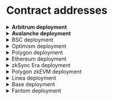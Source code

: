 # Contract addresses

<details>

<summary><strong>Arbitrum deployment</strong></summary>

#### Swap

* CrosswapRouterV3.1 - [0xCa10E8825FA9F1dB0651Cd48A9097997DBf7615d](https://arbiscan.io/address/0xca10e8825fa9f1db0651cd48a9097997dbf7615d#code)
* WooPPV2 - [0xeFF23B4bE1091b53205E35f3AfCD9C7182bf3062](https://arbiscan.io/address/0xeff23b4be1091b53205e35f3afcd9c7182bf3062#code)
* WooracleV2.1 - [0x73504eaCB100c7576146618DC306c97454CB3620](https://arbiscan.io/address/0x73504eaCB100c7576146618DC306c97454CB3620)
* IntegrationHelper (token info) - [0x28D2B949024FE50627f1EbC5f0Ca3Ca721148E40](https://arbiscan.io/address/0x28D2B949024FE50627f1EbC5f0Ca3Ca721148E40#readContract)

#### Stake

* Stake 1.0 - [0x9321785D257b3f0eF7Ff75436a87141C683DC99d](https://arbiscan.io/address/0x9321785D257b3f0eF7Ff75436a87141C683DC99d#code)
* WooStakingManager - [0xa9E245C1FA7E17263Cc7C896488A3da8072924Fb](https://arbiscan.io/address/0xa9e245c1fa7e17263cc7c896488a3da8072924fb#code)
* WooStakingLocal - [0x2CFa72E7f58dc82B990529450Ffa83791db7d8e2](https://arbiscan.io/address/0x2CFa72E7f58dc82B990529450Ffa83791db7d8e2#code)
* WooStakingController - [0x93E63fc2146D596AFe4583D03cfe496FFcad5A04](https://arbiscan.io/address/0x93e63fc2146d596afe4583d03cfe496ffcad5a04#code)
* MpRewarder - [0xa74bB3643da439E89010743909d0493abca743d7](https://arbiscan.io/address/0xa74bb3643da439e89010743909d0493abca743d7#code)
* USDCRewarder - [0x666e11ECe9E03640d5df20f0bd0518E2c839d04C](https://arbiscan.io/address/0x666e11ece9e03640d5df20f0bd0518e2c839d04c#code)
* WooStakingCompounder - [0x63a015b5E305EDcA94b9B0c27461547b3F4eA1e3](https://arbiscan.io/address/0x63a015b5E305EDcA94b9B0c27461547b3F4eA1e3#code)
* RewardBooster - [0x1c29986FF01c65665393E55C73Ade2aa6dA957DF](https://arbiscan.io/address/0x1c29986ff01c65665393e55c73ade2aa6da957df#code)

#### Earn

**ETH Supercharger vault**

* SuperChargerVault - [0xba452bCc4BC52AF2fe1190e7e1dBE267ad1C2d08](https://arbiscan.io/address/0xba452bCc4BC52AF2fe1190e7e1dBE267ad1C2d08)
* LendingManager - [0x5C7Ff24fa7Af62BC25AD6747A6193183B4bb7Bc5](https://arbiscan.io/address/0x5c7ff24fa7af62bc25ad6747a6193183b4bb7bc5#code)
* WithdrawManager - [0xE77ADf3936F70a2Ed44f26CeD01d26c1430EAd6a](https://arbiscan.io/address/0xe77adf3936f70a2ed44f26ced01d26c1430ead6a#code)
* farmingvault - [0x478E7F3FE49931C601e2399DdaEE8EEf2eEF6F13](https://arbiscan.io/address/0x478e7f3fe49931c601e2399ddaee8eef2eef6f13#code)
* VoidStrategy - [0xac5cF659E142b1C4ee557850842505d70A10a81B](https://arbiscan.io/address/0xac5cF659E142b1C4ee557850842505d70A10a81B#code)
* RewardMasterchef - [0xc0f8C29e3a9A7650a3F642e467d70087819926d6](https://arbiscan.io/address/0xc0f8c29e3a9a7650a3f642e467d70087819926d6#code)
* ExternalReward - [0xfBBfcCAE3f76AFc0979f20920b4d04d608F873bF](https://arbiscan.io/address/0xfbbfccae3f76afc0979f20920b4d04d608f873bf#code)

**USDC.e Supercharger vault**

* SuperChargerVault - [0x5a6B073E090388C909b9F3bf9D9323be908cAD62](https://arbiscan.io/address/0x5a6b073e090388c909b9f3bf9d9323be908cad62#code)
* LendingManager - [0x371A2528dCc40c77d6AAAC255fA9F796dE5D6F91](https://arbiscan.io/address/0x371a2528dcc40c77d6aaac255fa9f796de5d6f91#code)
* WithdrawManager - [0x7dE3FCe3De3CdC34595eEd74773CD47b84bCa340](https://arbiscan.io/address/0x7de3fce3de3cdc34595eed74773cd47b84bca340#code)
* FarmingVault - [0xD3d86C94a8D468Bd1328e6491ED8aCa58D850AE7](https://arbiscan.io/address/0xd3d86c94a8d468bd1328e6491ed8aca58d850ae7#code)
* VoidStrategy - [0xec041744884b7Ff4179e4B046f472dEC9eF13bb8](https://arbiscan.io/address/0xec041744884b7Ff4179e4B046f472dEC9eF13bb8#code)
* RewardMasterchef - [0xc0f8C29e3a9A7650a3F642e467d70087819926d6](https://arbiscan.io/address/0xc0f8c29e3a9a7650a3f642e467d70087819926d6#code)
* ExternalReward - [0x4D0ec3BEF43d72D17C3718C873A75f878A06cA57](https://arbiscan.io/address/0x4d0ec3bef43d72d17c3718c873a75f878a06ca57#code)

**ARB Supercharger vault**

* SuperChargerVault - [0x7f3F2A499c00c2D7018300F99A232896fD295Bb1](https://arbiscan.io/address/0x7f3f2a499c00c2d7018300f99a232896fd295bb1#code)
* LendingManager - [0x6Fc2c9f904a98cAeeEF6aABA6De625b5698F3f08](https://arbiscan.io/address/0x6fc2c9f904a98caeeef6aaba6de625b5698f3f08#code)
* WithdrawManager - [0xBFe3d22B223909A06469854E7Af374ab449F09AC](https://arbiscan.io/address/0xBFe3d22B223909A06469854E7Af374ab449F09AC#code)
* Farmingvault - [0x2Aa18AB5d65449892519057d965706f051823a31](https://arbiscan.io/address/0x2aa18ab5d65449892519057d965706f051823a31#code)
* Farmingstrategy - [0xf80475ef92DF49527FC63A53b967d8064d476f02](https://arbiscan.io/address/0xf80475ef92df49527fc63a53b967d8064d476f02#code)
* RewardMasterchef - [0xc0f8C29e3a9A7650a3F642e467d70087819926d6](https://arbiscan.io/address/0xc0f8c29e3a9a7650a3f642e467d70087819926d6#code)
* ExternalReward - [0xdF0006994c46F4d006eCb2b5aF3e212D94df23e1](https://arbiscan.io/address/0xdf0006994c46f4d006ecb2b5af3e212d94df23e1#code)

#### Peripheries

* WooFeeManager - [0x0ba6C34aF9713D15141dcc91d2788c3F370ecb9E](https://arbiscan.io/address/0x0ba6c34af9713d15141dcc91d2788c3f370ecb9e#code)
* WooRebateManager - [0x505ac728645d2ef84380961F72bAea500b3efa3f](https://arbiscan.io/address/0x505ac728645d2ef84380961f72baea500b3efa3f#code)
* WooVaultManager - [0xF357eC5A6C82766AeB97D6DA7488e2efC3Dc0182](https://arbiscan.io/address/0xf357ec5a6c82766aeb97d6da7488e2efc3dc0182#code)
* WooAccessManager - [0xd14a997308F9e7514a8FEA835064D596CDCaa99E](https://arbiscan.io/address/0xd14a997308f9e7514a8fea835064d596cdcaa99e#code)

**Pro**

* ProCrossChainRouter - [0xac8951A442fe70342f9597044B7b7657D5ad55ec](https://arbiscan.io/address/0xac8951A442fe70342f9597044B7b7657D5ad55ec)
* ProDepositor - [0x4E21a65A9F4672EF2cdfb7FA6B0f1e39d6e4E50e](https://arbiscan.io/address/0x4E21a65A9F4672EF2cdfb7FA6B0f1e39d6e4E50e)
* ProxyAdmin - [0x3933CA6058E3549bbf25BA71901b82C11916EC16](https://arbiscan.io/address/0x3933CA6058E3549bbf25BA71901b82C11916EC16)
* NonceCounter- [0x88A19967013CA274c296bFA433eb1BAc4D47B0dc](https://arbiscan.io/address/0x88A19967013CA274c296bFA433eb1BAc4D47B0dc)

</details>

<details>

<summary><strong>Avalanche deployment</strong></summary>

#### Swap

* WooRouter - [0xC22FBb3133dF781E6C25ea6acebe2D2Bb8CeA2f9](https://snowtrace.io/address/0xc22fbb3133df781e6c25ea6acebe2d2bb8cea2f9#code)
* CrossswapRouterV3.1 - [0xCa10E8825FA9F1dB0651Cd48A9097997DBf7615d](https://snowtrace.io/address/0xca10e8825fa9f1db0651cd48a9097997dbf7615d#code)
* WooPP - [0x3b3E4b4741e91aF52d0e9ad8660573E951c88524](https://snowtrace.io/address/0x3b3e4b4741e91af52d0e9ad8660573e951c88524#code)
* WooracleV2.1 - [0xc13843aE0D2C5ca9E0EfB93a78828446D8173d19](https://snowtrace.io/address/0xc13843aE0D2C5ca9E0EfB93a78828446D8173d19)
* IntegrationHelper (token info) - [0x020630613E296c3E9b06186f630D1bF97A2B6Ad1](https://snowtrace.io/address/0x020630613E296c3E9b06186f630D1bF97A2B6Ad1#readContract)

#### Stake

* Stake 1.0 - [0xcd1B9810872aeC66d450c761E93638FB9FE09DB0](https://snowtrace.io/address/0xcd1b9810872aec66d450c761e93638fb9fe09db0#code)
* StakeProxy - [0x3Bd96847C40De8b0F20dA32568BD15462C1386E3](https://snowtrace.io/address/0x3bd96847c40de8b0f20da32568bd15462c1386e3#code)

#### Earn

**AVAX Supercharger vault**

* SuperChargerVault - [0x866810349B2e28E411669911bB0babb06cc60625](https://snowtrace.io/address/0x866810349b2e28e411669911bb0babb06cc60625#code)
* LendingManager - [0x385E063DeA8908d06BE024de85dA5B8DA4b10F73](https://snowtrace.io/address/0x385e063dea8908d06be024de85da5b8da4b10f73#code)
* WithdrawManager - [0x755e4Af9E77a91999693947B02975c584D1B56F6](https://snowtrace.io/address/0x755e4af9e77a91999693947b02975c584d1b56f6#code)
* farmingvault - [0xdA442c468f77F4f90032aE8ca99850eEA2091Bfe](https://snowtrace.io/address/0xda442c468f77f4f90032ae8ca99850eea2091bfe#code)
* VoidStrategy - [0x3ff0a5E6689977a1c3D56c83EDc2021d626987ea](https://snowtrace.io/address/0x3ff0a5E6689977a1c3D56c83EDc2021d626987ea)
* RewardMasterchef - [0xc0f8C29e3a9A7650a3F642e467d70087819926d6](https://snowtrace.io/address/0xc0f8c29e3a9a7650a3f642e467d70087819926d6#code)
* ExternalReward - [0x91921908259559d19da415E8E407dC533BFA61EB](https://snowtrace.io/address/0x91921908259559d19da415e8e407dc533bfa61eb#code)

**USDC Supercharger vault**

* SuperChargerVault - [0x11B29AE3037F4526e4AA56952318e0d01ADA836A](https://snowtrace.io/address/0x11b29ae3037f4526e4aa56952318e0d01ada836a#code)
* LendingManager - [0xc8Ec7f48a82a07D95110ff26FAacde9757Dd9Dc7](https://snowtrace.io/address/0xc8ec7f48a82a07d95110ff26faacde9757dd9dc7#code)
* WithdrawManager - [0x1bB2ebecfbb4F78D83FB0A21cB415383779602C9](https://snowtrace.io/address/0x1bb2ebecfbb4f78d83fb0a21cb415383779602c9#code)
* farmingvault - [0x305F06749B98D5AA5AE48B08395615ae9466DE4D](https://snowtrace.io/address/0x305f06749b98d5aa5ae48b08395615ae9466de4d#code)
* VoidStrategy - [0xF8aD4e43A3e5EEd0F487C787f155C624A76ac63a](https://snowtrace.io/address/0xF8aD4e43A3e5EEd0F487C787f155C624A76ac63a#code)
* RewardMasterchef - [0xc0f8C29e3a9A7650a3F642e467d70087819926d6](https://snowtrace.io/address/0xc0f8c29e3a9a7650a3f642e467d70087819926d6#code)
* ExternalReward - [0x65003ba7c8E30e7B15903F70B36924057adfD070](https://snowtrace.io/address/0x65003ba7c8e30e7b15903f70b36924057adfd070#code)

**BTC.b Supercharger vault**

* SuperChargerVault - [0x1CD7B33Faf4F172146BcBB841C7AdDC96802e6c4](https://snowtrace.io/address/0x1cd7b33faf4f172146bcbb841c7addc96802e6c4#code)
* LendingManager - [0x697c97A37bc00C2306f2b08CA14F3d55dB6Ffccd](https://snowtrace.io/address/0x697c97a37bc00c2306f2b08ca14f3d55db6ffccd#code)
* WithdrawManager - [0xA429B468d222bb31Ff256f3D08DDC0A2D8a59664](https://snowtrace.io/address/0xa429b468d222bb31ff256f3d08ddc0a2d8a59664#code)
* farmingvault - [0x34C3847a9d8ff02cB50ce76d9AB6B51c610EbCde](https://snowtrace.io/address/0x34c3847a9d8ff02cb50ce76d9ab6b51c610ebcde#code)
* VoidStrategy - [0xA5e994315157e776fe0c310E48e70eb7fe8a4af3](https://snowtrace.io/address/0xA5e994315157e776fe0c310E48e70eb7fe8a4af3#code)
* RewardMasterchef - [0xc0f8C29e3a9A7650a3F642e467d70087819926d6](https://snowtrace.io/address/0xc0f8c29e3a9a7650a3f642e467d70087819926d6#code)
* ExternalReward - [0xA5025842791224238F5606dB1f8863c87A5A9Dc1](https://snowtrace.io/address/0xa5025842791224238f5606db1f8863c87a5a9dc1#code)

#### Peripheries

* WooFeeManager - [0x6Cb1bc6c8AabdAe822A2bF8d83b36291cB70F169](https://snowtrace.io/address/0x6cb1bc6c8aabdae822a2bf8d83b36291cb70f169#code)
* WooRebateManager - [0x49d26A6Eeeb49E79a0C73B95fD99D23698D3614A](https://snowtrace.io/address/0x6cb1bc6c8aabdae822a2bf8d83b36291cb70f169#code)
* WooVaultManager - [0xfD7ed9D3d4fD88595AF6a87f798ffDB42b4D7ccB](https://snowtrace.io/address/0xfd7ed9d3d4fd88595af6a87f798ffdb42b4d7ccb#code)
* WooAccessManager - [0x3F93ECed5AD8185f1c197acd17f8a2eB06051365](https://snowtrace.io/address/0x3f93eced5ad8185f1c197acd17f8a2eb06051365#code)

**Pro**

* ProCrossChainRouter - [0xac8951A442fe70342f9597044B7b7657D5ad55ec](https://snowtrace.io/address/0xac8951a442fe70342f9597044b7b7657d5ad55ec)
* ProxyAdmin - [0x3933CA6058E3549bbf25BA71901b82C11916EC16](https://snowtrace.io/address/0x3933CA6058E3549bbf25BA71901b82C11916EC16)
* NonceCounter- [0x88A19967013CA274c296bFA433eb1BAc4D47B0dc](https://snowtrace.io/address/0x88A19967013CA274c296bFA433eb1BAc4D47B0dc)

</details>

<details>

<summary>BSC deployment</summary>

#### Swap (USDT as quote - new)

* WooRouter - [0x4f4Fd4290c9bB49764701803AF6445c5b03E8f06](https://bscscan.com/address/0x4f4Fd4290c9bB49764701803AF6445c5b03E8f06)
* CrossswapRouter v3.1 - [0xCa10E8825FA9F1dB0651Cd48A9097997DBf7615d](https://bscscan.com/address/0xca10e8825fa9f1db0651cd48a9097997dbf7615d#code)
* WooPP - [0x59dE3B49314Bf5067719364A2Cb43e8525ab93FA](https://bscscan.com/address/0x59de3b49314bf5067719364a2cb43e8525ab93fa)
* WooracleV2.1 -  [0x72dc7fa5eeb901a34173C874A7333c8d1b34bca9](https://bscscan.com/address/0x72dc7fa5eeb901a34173C874A7333c8d1b34bca9)
* IntegrationHelper (token info) - [0xAA9c15cd603428cA8ddD45e933F8EfE3Afbcc173](https://bscscan.com/address/0xAA9c15cd603428cA8ddD45e933F8EfE3Afbcc173)

#### Stake

* WooStakingVault 1.0 - [0x2AEab1a338bCB1758f71BD5aF40637cEE2085076](https://bscscan.com/token/0x2AEab1a338bCB1758f71BD5aF40637cEE2085076)

<!---->

* WOOStakingProxy - [0xba91ffD8a2B9F68231eCA6aF51623B3433A89b13](https://bscscan.com/address/0xba91ffd8a2b9f68231eca6af51623b3433a89b13#code)

#### Earn

**BNB Supercharger vault**

* SuperChargerVault - [0x7eb8D4CcFDBD9dF8d3520E9C5b5edf6a5Cbe4CaD](https://bscscan.com/address/0x7eb8d4ccfdbd9df8d3520e9c5b5edf6a5cbe4cad#code)
* LendingManager - [0x438baAfF63Af83549020feAD36C7de167384463a](https://bscscan.com/address/0x438baaff63af83549020fead36c7de167384463a#code)
* WithdrawManager - [0x2698946AD5988759fa29093e9aF99eeA12a31bb4](https://bscscan.com/address/0x2698946ad5988759fa29093e9af99eea12a31bb4#code)
* farmingvault - [0x85f16155c6c7dA460969DDB33dbD2c7E90Ca07EC](https://bscscan.com/address/0x85f16155c6c7dA460969DDB33dbD2c7E90Ca07EC#code)
* VoidStrategy - [0x624B31119F2CC85A7EA778f39e4398b7f3f337C9](https://bscscan.com/address/0x624B31119F2CC85A7EA778f39e4398b7f3f337C9#code)
* RewardMasterchef - [0xc0f8C29e3a9A7650a3F642e467d70087819926d6](https://bscscan.com/address/0xc0f8c29e3a9a7650a3f642e467d70087819926d6#code)
* ExternalReward - [0xf5d6560356Cc5d7FCBf4CA20736Af88B7cfa2Ad1](https://bscscan.com/address/0xf5d6560356cc5d7fcbf4ca20736af88b7cfa2ad1#code)

**USDT Supercharger vault**

* SuperChargerVault - [0x5CB9ba4a6f05c4125D61172E1b2C1DBe3afb3158](https://bscscan.com/address/0x5cb9ba4a6f05c4125d61172e1b2c1dbe3afb3158#code)
* LendingManager - [0x0510e56EDb651Fa39c3330d2f5Bf8FbECDFcc53B](https://bscscan.com/address/0x0510e56edb651fa39c3330d2f5bf8fbecdfcc53b#code)
* WithdrawManager - [0x3cBB7F9a4e1E8a8430f1d400DF269B80B6872DeB](https://bscscan.com/address/0x3cbb7f9a4e1e8a8430f1d400df269b80b6872deb#code)
* Farmingvault - [0xE897b4200E3B2380469E8Dd3F987Dc62A7ADeAD7](https://bscscan.com/address/0xe897b4200e3b2380469e8dd3f987dc62a7adead7#code)
* VoidStrategy - [0x497aBdf1438C673e6a74033098d4eb14a7f3C60f](https://bscscan.com/address/0x497aBdf1438C673e6a74033098d4eb14a7f3C60f#code)
* RewardMasterchef - [0xc0f8C29e3a9A7650a3F642e467d70087819926d6](https://bscscan.com/address/0xc0f8c29e3a9a7650a3f642e467d70087819926d6#code)
* ExternalReward - [0xdecc5458A0fDe482Ae04aB13BD6866cfcfA8cF4B](https://bscscan.com/address/0xdecc5458a0fde482ae04ab13bd6866cfcfa8cf4b#code)

#### Peripheries

* WooFeeManager - [0xDA5e1d3AaA93e8716f87b5ee39e5F514CC934D5e](https://bscscan.com/address/0xda5e1d3aaa93e8716f87b5ee39e5f514cc934d5e#code)
* WooRebateManager - [0xce7CDc8e5C00796392E611D95C713420A6e31342](https://bscscan.com/address/0xce7cdc8e5c00796392e611d95c713420a6e31342#code)
* WooVaultManager - [0x13afd5e3915096b4A53d23ECe1a9b4bF1Ad8F524](https://bscscan.com/address/0x13afd5e3915096b4a53d23ece1a9b4bf1ad8f524#code)
* WooAccessManager - [0xa9eDb6F411e49358B515dE26543815770a739FB0](https://bscscan.com/address/0xa9eDb6F411e49358B515dE26543815770a739FB0)

**Pro**

* ProCrossChainRouter - [0xac8951A442fe70342f9597044B7b7657D5ad55ec](https://bscscan.com/address/0xac8951A442fe70342f9597044B7b7657D5ad55ec)
* ProxyAdmin - [0x3933CA6058E3549bbf25BA71901b82C11916EC16](https://bscscan.com/address/0x3933CA6058E3549bbf25BA71901b82C11916EC16)
* NonceCounter- [0x88A19967013CA274c296bFA433eb1BAc4D47B0dc](https://bscscan.com/address/0x88A19967013CA274c296bFA433eb1BAc4D47B0dc)

</details>

<details>

<summary>Optimism deployment</summary>

#### Swap

* WooRouterV2 - [0xEAf1Ac8E89EA0aE13E0f03634A4FF23502527024](https://optimistic.etherscan.io/address/0xeaf1ac8e89ea0ae13e0f03634a4ff23502527024#code)
* CrosswapRouter v3.1 - [0xCa10E8825FA9F1dB0651Cd48A9097997DBf7615d](https://optimistic.etherscan.io/address/0xca10e8825fa9f1db0651cd48a9097997dbf7615d)
* WooPPV2 - [0xd1778F9DF3eee5473A9640f13682e3846f61fEbC](https://optimistic.etherscan.io/address/0xd1778f9df3eee5473a9640f13682e3846f61febc#code)
* WooracleV2.1 - [0xd589484d3A27B7Ce5C2C7F829EB2e1D163f95817](https://optimistic.etherscan.io/address/0xd589484d3A27B7Ce5C2C7F829EB2e1D163f95817)
* IntegrationHelper (token info) - [0x96329d66074EB8386Ae8bFD6698B2E3FDA87e15E](https://optimistic.etherscan.io/address/0x96329d66074EB8386Ae8bFD6698B2E3FDA87e15E#readContract)

#### Stake

* StakeProxy - [0xba91ffD8a2B9F68231eCA6aF51623B3433A89b13](https://optimistic.etherscan.io/address/0xba91ffd8a2b9f68231eca6af51623b3433a89b13#code)

#### Earn

**ETH Supercharger vault**

* SuperChargerVault - [0xB54e1d90d845d888d39dcaCBd54a3EEc0d8853B2](https://optimistic.etherscan.io/address/0xb54e1d90d845d888d39dcacbd54a3eec0d8853b2#code)
* LendingManager - [0x1dDd225ef26714Bb8055dDCEaEE2589ba09c89ed](https://optimistic.etherscan.io/address/0x1ddd225ef26714bb8055ddceaee2589ba09c89ed#code)
* WithdrawManager - [0x91741863A48f0B29fC0B6D10b3cdE2122feB58f7](https://optimistic.etherscan.io/address/0x91741863a48f0b29fc0b6d10b3cde2122feb58f7#code)
* farmingvault - [0x7e1996945eA8866DE873179DC1677E93A4380107](https://optimistic.etherscan.io/address/0x7e1996945ea8866de873179dc1677e93a4380107#code)
* VoidStrategy - [0x6D3693269E6d6Db41421322C75b22A7C5B5d563b](https://optimistic.etherscan.io/address/0x6D3693269E6d6Db41421322C75b22A7C5B5d563b#code)
* RewardMasterchef - [0xc0f8C29e3a9A7650a3F642e467d70087819926d6](https://optimistic.etherscan.io/address/0xc0f8c29e3a9a7650a3f642e467d70087819926d6#code)

**OP Supercharger vault**

* SuperChargerVault - [0xcA7184eA1cb4cF04d49Bf219c49a39231299dA26](https://optimistic.etherscan.io/address/0xca7184ea1cb4cf04d49bf219c49a39231299da26#code)
* LendingManager - [0xD2635bc7e4E4F63B2892eD80D0b0f9Dff7eDA899](https://optimistic.etherscan.io/address/0xd2635bc7e4e4f63b2892ed80d0b0f9dff7eda899#code)
* WithdrawManager - [0x0FAd8f10746171C0616cE4B7B4E2e9439a9a02E2](https://optimistic.etherscan.io/address/0x0fad8f10746171c0616ce4b7b4e2e9439a9a02e2#code)
* farmingvault - [0xa8452E2d63B29783ED2E5ca0d8D4Fe0cC2161D5B](https://optimistic.etherscan.io/address/0xa8452e2d63b29783ed2e5ca0d8d4fe0cc2161d5b#code)
* voidstrategy - [0xDa4B53F75921C109fED0ffd8AD9f22430B4c3438](https://optimistic.etherscan.io/address/0xda4b53f75921c109fed0ffd8ad9f22430b4c3438#code)
* RewardMasterchef - [0xc0f8C29e3a9A7650a3F642e467d70087819926d6](https://optimistic.etherscan.io/address/0xc0f8c29e3a9a7650a3f642e467d70087819926d6#code)

**USDC Supercharger vault**

* SuperChargerVault - [0x4bEa23fc541c5Bf0909D792a60e9Bd0740657a99](https://optimistic.etherscan.io/address/0x4bea23fc541c5bf0909d792a60e9bd0740657a99#code)
* LendingManager - [0x758231B7D5204d08634dd3f9fCDf49FC17355d33](https://optimistic.etherscan.io/address/0x758231b7d5204d08634dd3f9fcdf49fc17355d33#code)
* WithdrawManager - [0xCC96Ba33Eae1147BA8B0C73D3dd4cEe40d681EE9](https://optimistic.etherscan.io/address/0xcc96ba33eae1147ba8b0c73d3dd4cee40d681ee9#code)
* farmingvault - [0x64EDb6450F5a1C6158D76C1E30900fD7D8493636](https://optimistic.etherscan.io/address/0x64edb6450f5a1c6158d76c1e30900fd7d8493636#code)
* VoidStrategy - [0x4925329FAc528987B50685429666e0c2e0b21d73](https://optimistic.etherscan.io/address/0x4925329FAc528987B50685429666e0c2e0b21d73#code)
* RewardMasterchef - [0xc0f8C29e3a9A7650a3F642e467d70087819926d6](https://optimistic.etherscan.io/address/0xc0f8c29e3a9a7650a3f642e467d70087819926d6#code)

#### Peripheries

* WooFeeManager - [0xA058798CD293f5AcB4E7757B08c960a79f527699](https://optimistic.etherscan.io/address/0xa058798cd293f5acb4e7757b08c960a79f527699#code)
* WooRebateManager - [0x36b680fB76Dad86bcB2Cefc83fAE05e3Fe147706](https://optimistic.etherscan.io/address/0x36b680fb76dad86bcb2cefc83fae05e3fe147706#code)
* WooAccessManager - [0x8A68849c8a61225964d2caE170fDD19eC46bf246](https://optimistic.etherscan.io/address/0x8a68849c8a61225964d2cae170fdd19ec46bf246#code)

**Pro**

* ProCrossChainRouter - [0xac8951A442fe70342f9597044B7b7657D5ad55ec](https://optimistic.etherscan.io/address/0xac8951A442fe70342f9597044B7b7657D5ad55ec)
* ProxyAdmin - [0x3933CA6058E3549bbf25BA71901b82C11916EC16](https://optimistic.etherscan.io/address/0x3933CA6058E3549bbf25BA71901b82C11916EC16)
* NonceCounter- [0x88A19967013CA274c296bFA433eb1BAc4D47B0dc](https://optimistic.etherscan.io/address/0x88A19967013CA274c296bFA433eb1BAc4D47B0dc)

</details>

<details>

<summary>Polygon deployment</summary>

#### Swap

* WooRouter - [0x817Eb46D60762442Da3D931Ff51a30334CA39B74](https://polygonscan.com/address/0x817eb46d60762442da3d931ff51a30334ca39b74#code)
* CrosswapRouterV3.1 - [0xCa10E8825FA9F1dB0651Cd48A9097997DBf7615d](https://bscscan.com/address/0xca10e8825fa9f1db0651cd48a9097997dbf7615d#code)
* WooPP - [0x7081A38158BD050Ae4a86e38E0225Bc281887d7E](https://polygonscan.com/address/0x7081a38158bd050ae4a86e38e0225bc281887d7e#code)
* WooracleV2.1 -  [0x31aE608cBadD1214D6A3d5dcf49E45Fb18E2a48E](https://polygonscan.com/address/0x31aE608cBadD1214D6A3d5dcf49E45Fb18E2a48E)
* IntegrationHelper (token info) - [0x7Ba560eB735AbDCf9a3a5692272652A0cc81850d](https://polygonscan.com/address/0x7Ba560eB735AbDCf9a3a5692272652A0cc81850d#readContract)

#### Stake

* Stake 1.0 - [0x9BCf8b0B62F220f3900e2dc42dEB85C3f79b405B](https://polygonscan.com/address/0x9bcf8b0b62f220f3900e2dc42deb85c3f79b405b#code)
* StakeProxy 2.0 - [0xba91ffD8a2B9F68231eCA6aF51623B3433A89b13](https://polygonscan.com/address/0xba91ffd8a2b9f68231eca6af51623b3433a89b13#code)

#### Earn

**MATIC Supercharger vault**

* SuperChargerVault - [0x9DD5dD86b978f17628f01307A83347d9Ec9B0699](https://polygonscan.com/address/0x9dd5dd86b978f17628f01307a83347d9ec9b0699#code)
* LendingManager - [0x9f46a7F7AFd5a595C782E57B5DAe1FcC01BFF18D](https://polygonscan.com/address/0x9f46a7f7afd5a595c782e57b5dae1fcc01bff18d#code)
* WithdrawManager - [0x382A9b0bC5D29e96c3a0b81cE9c64d6C8F150Efb](https://polygonscan.com/address/0x382a9b0bc5d29e96c3a0b81ce9c64d6c8f150efb#code)
* farmingvault - [0xD5BEfE3Fecdf1C941c58119a4e395806Eea0C343](https://polygonscan.com/address/0xd5befe3fecdf1c941c58119a4e395806eea0c343#code)
* VoidStrategy - [0xee840247598726a71C234F6ED9B770dBb8e03f20](https://polygonscan.com/address/0xee840247598726a71C234F6ED9B770dBb8e03f20#code)
* RewardMasterchef - [0xc0f8C29e3a9A7650a3F642e467d70087819926d6](https://polygonscan.com/address/0xc0f8c29e3a9a7650a3f642e467d70087819926d6#code)
* ExternalReward - [0x6dE98Df2005efd6793FC615bf0231de2086ae82D](https://polygonscan.com/address/0x6de98df2005efd6793fc615bf0231de2086ae82d#code)

**ETH Supercharger vault**

* SuperChargerVault - [0xeDBB74dA05D58b22F07184BB79ED9124791799Ac](https://polygonscan.com/address/0xedbb74da05d58b22f07184bb79ed9124791799ac#code)
* LendingManager - [0x01E42CE7CDcb7a2EAaE0BB8BdCe52F0bBb63f139](https://polygonscan.com/address/0x01e42ce7cdcb7a2eaae0bb8bdce52f0bbb63f139)
* WithdrawManager - [0x7f78213da92552D00Bd676466aB2ef8A9287Fd4C](https://polygonscan.com/address/0x7f78213da92552d00bd676466ab2ef8a9287fd4c#code)
* Farmingvault - [0x99Ad6e3c00DFBcd80b7593B1Cd8Fb8a9F1a2d230](https://polygonscan.com/address/0x99ad6e3c00dfbcd80b7593b1cd8fb8a9f1a2d230#code)
* VoidStrategy - [0x33706009ce9Fb3b96C0F6Bd88126B44445E77d5b](https://polygonscan.com/address/0x33706009ce9Fb3b96C0F6Bd88126B44445E77d5b#code)
* RewardMasterchef - [0xc0f8C29e3a9A7650a3F642e467d70087819926d6](https://polygonscan.com/address/0xc0f8c29e3a9a7650a3f642e467d70087819926d6#code)
* ExternalReward - [0x076AFF456b04A84aDB3Eb207Cb1e28EA3baB9BdB](https://polygonscan.com/address/0x076aff456b04a84adb3eb207cb1e28ea3bab9bdb#code)

**USDC Supercharger vault**

* SuperChargerVault - [0x90A2AAdBA560040e604Ca57ca75760ab89abD085](https://polygonscan.com/address/0x90a2aadba560040e604ca57ca75760ab89abd085#code)
* LendingManager - [0x53B42B075354dBf47F6b89A3A9fbd97BeCd54Acf](https://polygonscan.com/address/0x53b42b075354dbf47f6b89a3a9fbd97becd54acf#code)
* WithdrawManager - [0x6F09AE4925739453d7C8c9a22fD07585148DFc01](https://polygonscan.com/address/0x6f09ae4925739453d7c8c9a22fd07585148dfc01#code)
* farmingvault - [0xB54e1d90d845d888d39dcaCBd54a3EEc0d8853B2](https://polygonscan.com/address/0xb54e1d90d845d888d39dcacbd54a3eec0d8853b2#code)
* VoidStrategy - [0x4fe7644359D9AAd12D4794d59304707FA0C34E66](https://polygonscan.com/address/0x4fe7644359D9AAd12D4794d59304707FA0C34E66#code)
* RewardMasterchef - [0xc0f8C29e3a9A7650a3F642e467d70087819926d6](https://polygonscan.com/address/0xc0f8c29e3a9a7650a3f642e467d70087819926d6#code)
* ExternalReward - [0x5c1792205304ef7704de943139B557f15C42F9BC](https://polygonscan.com/address/0x5c1792205304ef7704de943139b557f15c42f9bc#code)

#### Peripheries

* WooFeeManager - [0x938021351425dbfa606Ed2B81Fc66952283e0Dd5](https://polygonscan.com/address/0x938021351425dbfa606ed2b81fc66952283e0dd5#code)
* WooRebateManager - [0x913E116cD0E279763B0419798c0bA18F9311B390](https://polygonscan.com/address/0x913e116cd0e279763b0419798c0ba18f9311b390#code)
* WooVaultManager - [0x7E894935Ed739Cd5681240fBBAEa1f8341627254](https://polygonscan.com/address/0x7e894935ed739cd5681240fbbaea1f8341627254#code)
* WooAccessManager - [0x925AFA2318825FCAC673Ef4eF551208b125dd965](https://polygonscan.com/address/0x925afa2318825fcac673ef4ef551208b125dd965#code)

**Pro**

* ProCrossChainRouter - [0xac8951A442fe70342f9597044B7b7657D5ad55ec](https://polygonscan.com/address/0xac8951A442fe70342f9597044B7b7657D5ad55ec)
* ProxyAdmin - [0x3933CA6058E3549bbf25BA71901b82C11916EC16](https://polygonscan.com/address/0x3933CA6058E3549bbf25BA71901b82C11916EC16)
* NonceCounter- [0x88A19967013CA274c296bFA433eb1BAc4D47B0dc](https://polygonscan.com/address/0x88A19967013CA274c296bFA433eb1BAc4D47B0dc)

</details>

<details>

<summary>Ethereum deployment</summary>

#### Swap

* WOORouter - [0x044c08639bD59BEB4F6ec52c0da6CD47283534E8](https://etherscan.io/address/0x044c08639bd59beb4f6ec52c0da6cd47283534e8#code)
* CrossswapRouterV3.1 - [0xCa10E8825FA9F1dB0651Cd48A9097997DBf7615d](https://etherscan.io/address/0xca10e8825fa9f1db0651cd48a9097997dbf7615d#code)

#### Stake

* Stakeproxy - [0xba91ffD8a2B9F68231eCA6aF51623B3433A89b13](https://etherscan.io/address/0xba91ffd8a2b9f68231eca6af51623b3433a89b13#code)

**Pro**

* ProCrossChainRouter - [0xac8951A442fe70342f9597044B7b7657D5ad55ec](https://etherscan.io/address/0xac8951A442fe70342f9597044B7b7657D5ad55ec)
* ProxyAdmin - [0x3933CA6058E3549bbf25BA71901b82C11916EC16](https://etherscan.io/address/0x3933CA6058E3549bbf25BA71901b82C11916EC16)
* NonceCounter- [0x88A19967013CA274c296bFA433eb1BAc4D47B0dc](https://etherscan.io/address/0x88A19967013CA274c296bFA433eb1BAc4D47B0dc)

</details>

<details>

<summary>zkSync Era deployment</summary>

#### **Swap**

* WooRouterV2 - [0xfd505702b37Ae9b626952Eb2DD736d9045876417](https://explorer.zksync.io/address/0xfd505702b37Ae9b626952Eb2DD736d9045876417#contract)
* WooPPV2 - [0x42ED123EB5266A5B8E2B54B2C76180CCF5e72FEe](https://explorer.zksync.io/address/0x42ED123EB5266A5B8E2B54B2C76180CCF5e72FEe#contract)
* WooracleV2.1 - [0xe7aC6e017Ac7aD189F10501D7385ee9A6211Ba35](https://explorer.zksync.io/address/0xe7aC6e017Ac7aD189F10501D7385ee9A6211Ba35#contract)
* IntegrationHelper (token info) - [0x636DfeB023463F176f87D61E3B604231986bd935](https://explorer.zksync.io/address/0x636DfeB023463F176f87D61E3B604231986bd935#contract)

#### Peripheries

* WooFeeManager - [0x9baFc989D82C435cC958cb92dD073E41f5681BA8](https://explorer.zksync.io/address/0x9baFc989D82C435cC958cb92dD073E41f5681BA8#contract)
* WooRebateManager - [0x921A51ee71f769715866D2Ca43D8Ac57B196347a](https://explorer.zksync.io/address/0x921A51ee71f769715866D2Ca43D8Ac57B196347a#contract)
* WooAccessManager - [0xEF9d5170aa6f7DE09d68eC4Db60989389094bAEA](https://explorer.zksync.io/address/0xEF9d5170aa6f7DE09d68eC4Db60989389094bAEA#contract)

#### Earn

**USDC Supercharger vault**

* SuperChargerVault - [0xA8bbAB0aC88382A0f507B9E93CDbe65ffa1F50D1](https://explorer.zksync.io/address/0xA8bbAB0aC88382A0f507B9E93CDbe65ffa1F50D1#contract)
* LendingManager - [0xa681B14Ea827280213DFCBDE48D8695A745F41Ab](https://explorer.zksync.io/address/0xa681B14Ea827280213DFCBDE48D8695A745F41Ab#contract)
* WithdrawManager - [0xa5A3235Ab50Df36A67784D7F40d2631292cBfB08](https://explorer.zksync.io/address/0xa5A3235Ab50Df36A67784D7F40d2631292cBfB08#contract)
* FarmingVault - [0xAC41281Fa4648c22E1a01Deb821AcD2C64616966](https://explorer.zksync.io/address/0xAC41281Fa4648c22E1a01Deb821AcD2C64616966#contract)
* VoidStrategy - [0xFf44b22E9146e30520c89237Ebb06DB4f5153e9B](https://explorer.zksync.io/address/0xFf44b22E9146e30520c89237Ebb06DB4f5153e9B#contract)

**ETH Supercharger vault**

* SuperChargerVault - [0x1d686250BBffA9Fe120B591F5992DD7fC0FD99a4](https://explorer.zksync.io/address/0x1d686250BBffA9Fe120B591F5992DD7fC0FD99a4#contract)
* LendingManager - [0xaEed9101c760A2a306B6B9Ed774A775Ecc9686F3](https://explorer.zksync.io/address/0xaEed9101c760A2a306B6B9Ed774A775Ecc9686F3#contract)
* WithdrawManager - [0xa5A3235Ab50Df36A67784D7F40d2631292cBfB08](https://explorer.zksync.io/address/0xa5A3235Ab50Df36A67784D7F40d2631292cBfB08#contract)
* FarmingVault - [0xc5D8fC6a7E72CA1e5041d528feEF42D7bD8A770c](https://explorer.zksync.io/address/0xc5D8fC6a7E72CA1e5041d528feEF42D7bD8A770c#contract)
* VoidStrategy - [0x5DaB2541175FBB2CAd3DC624Ee41917284a00fEb](https://explorer.zksync.io/address/0x5DaB2541175FBB2CAd3DC624Ee41917284a00fEb#contract)

</details>

<details>

<summary>Polygon zkEVM deployment</summary>

#### **Swap**

* WooRouterV2 - [0x39d361E66798155813b907A70D6c2e3FdaFB0877](https://zkevm.polygonscan.com/address/0x39d361e66798155813b907a70d6c2e3fdafb0877)
* WooPPV2 - [0xF5d215d9C84778F85746D15762DaF39B9E83a2d6](https://zkevm.polygonscan.com/address/0xF5d215d9C84778F85746D15762DaF39B9E83a2d6)
* WooracleV2.1 - [0x924128fc2CDA777A6B5e0A9Ad3EF1A8CDF73967e](https://zkevm.polygonscan.com/address/0x924128fc2cda777a6b5e0a9ad3ef1a8cdf73967e)
* IntegrationHelper(token info) - [0x044c08639bD59BEB4F6ec52c0da6CD47283534E8](https://zkevm.polygonscan.com/address/0x044c08639bD59BEB4F6ec52c0da6CD47283534E8)

#### Peripheries

* WooFeeManager - [0xb130a49065178465931d4f887056328CeA5D723f](https://zkevm.polygonscan.com/address/0xb130a49065178465931d4f887056328CeA5D723f)
* WooRebateManager - [0xa2101FD320D06e0A744e4FE90ef8A20ECd027001](https://zkevm.polygonscan.com/address/0xa2101fd320d06e0a744e4fe90ef8a20ecd027001)
* WooAccessManager - [0x464959aD46e64046B891F562cFF202a465D522F3](https://zkevm.polygonscan.com/address/0x464959ad46e64046b891f562cff202a465d522f3)

</details>

<details>

<summary>Linea deployment</summary>

#### **Swap**

* CrossswapRouterv3.1 - [0xCa10E8825FA9F1dB0651Cd48A9097997DBf7615d](https://lineascan.build/address/0xca10e8825fa9f1db0651cd48a9097997dbf7615d)
* WooPPV2 - [0xF5d215d9C84778F85746D15762DaF39B9E83a2d6](https://lineascan.build/address/0xf5d215d9c84778f85746d15762daf39b9e83a2d6)
* WooracleV2.1 - [0x0208D735576B3D974024237393F4617285bf0563](https://lineascan.build/address/0x0208D735576B3D974024237393F4617285bf0563)
* IntegrationHelper(token info) - [0x7e1996945eA8866DE873179DC1677E93A4380107](https://lineascan.build/address/0x7e1996945ea8866de873179dc1677e93a4380107#readContract)

#### Peripheries

* WooFeeManager - [0xb130a49065178465931d4f887056328CeA5D723f](https://lineascan.build/address/0xb130a49065178465931d4f887056328cea5d723f)
* WooRebateManager - [0xa2101FD320D06e0A744e4FE90ef8A20ECd027001](https://lineascan.build/address/0xa2101fd320d06e0a744e4fe90ef8a20ecd027001)
* WooAccessManager - [0x15bA47E540E1B197E30D16A93B0c568B251629c2](https://lineascan.build/address/0x15bA47E540E1B197E30D16A93B0c568B251629c2)

**Pro**

* ProCrossChainRouter - [0xac8951A442fe70342f9597044B7b7657D5ad55ec](https://lineascan.build/address/0xac8951A442fe70342f9597044B7b7657D5ad55ec)
* ProxyAdmin - [0x3933CA6058E3549bbf25BA71901b82C11916EC16](https://lineascan.build/address/0x3933CA6058E3549bbf25BA71901b82C11916EC16)
* NonceCounter- [0x88A19967013CA274c296bFA433eb1BAc4D47B0dc](https://lineascan.build/address/0x88a19967013ca274c296bfa433eb1bac4d47b0dc)

</details>

<details>

<summary>Base deployment</summary>

**Swap**

* CrossswapRouterv3.1 - [0xCa10E8825FA9F1dB0651Cd48A9097997DBf7615d](https://basescan.org/address/0xca10e8825fa9f1db0651cd48a9097997dbf7615d#code)
* WooPPV2 - [0xb130a49065178465931d4f887056328CeA5D723f](https://basescan.org/address/0xb130a49065178465931d4f887056328CeA5D723f)
* WooracleV2.1 - [0x2Fe5E5D341cFFa606a5d9DA1B6B646a381B0f7ec](https://basescan.org/address/0x2Fe5E5D341cFFa606a5d9DA1B6B646a381B0f7ec)
* IntegrationHelper(token info) - [0xC4E9B633685461E7B7A807D12a246C81f96F31B8](https://basescan.org/address/0xC4E9B633685461E7B7A807D12a246C81f96F31B8)

#### Peripheries

* WooFeeManager - [0xa2101FD320D06e0A744e4FE90ef8A20ECd027001](https://basescan.org/address/0xa2101FD320D06e0A744e4FE90ef8A20ECd027001)
* WooRebateManager - [0x7214833BE05Ce39f6dCd97668e521162e6C18937](https://basescan.org/address/0x7214833BE05Ce39f6dCd97668e521162e6C18937)
* WooAccessManager - [0x15bA47E540E1B197E30D16A93B0c568B251629c2](https://basescan.org/address/0x15bA47E540E1B197E30D16A93B0c568B251629c2)

**Pro**

* ProCrossChainRouter - [0xac8951A442fe70342f9597044B7b7657D5ad55ec](https://basescan.org/address/0xac8951A442fe70342f9597044B7b7657D5ad55ec)
* ProxyAdmin - [0x3933CA6058E3549bbf25BA71901b82C11916EC16](https://basescan.org/address/0x3933CA6058E3549bbf25BA71901b82C11916EC16)
* NonceCounter- [0x88A19967013CA274c296bFA433eb1BAc4D47B0dc](https://basescan.org/address/0x88A19967013CA274c296bFA433eb1BAc4D47B0dc)

</details>

<details>

<summary>Fantom deployment</summary>

#### Swap

* WooRouter - [0x382A9b0bC5D29e96c3a0b81cE9c64d6C8F150Efb](https://ftmscan.com/address/0x382a9b0bc5d29e96c3a0b81ce9c64d6c8f150efb#code)
* CrosswapRouter - [0x72dc7fa5eeb901a34173C874A7333c8d1b34bca9](https://ftmscan.com/address/0x72dc7fa5eeb901a34173c874a7333c8d1b34bca9#code)
* WooPP - [0x286ab107c5E9083dBed35A2B5fb0242538F4f9bf](https://ftmscan.com/address/0x286ab107c5e9083dbed35a2b5fb0242538f4f9bf#code)
* WooracleV2.1 - [0xB1d022F8F3e43868DaaDfa7040e63781C16aB4A6](https://ftmscan.com/address/0xb1d022f8f3e43868daadfa7040e63781c16ab4a6)
* IntegrationHelper (token info) - [0x6641959FE5EED7166F2254cF04b0d20c96776D9A](https://ftmscan.com/address/0x6641959FE5EED7166F2254cF04b0d20c96776D9A#readContract)

#### Stake

* Stake 1.0 - [0x2Fe5E5D341cFFa606a5d9DA1B6B646a381B0f7ec](https://ftmscan.com/address/0x2fe5e5d341cffa606a5d9da1b6b646a381b0f7ec#code)
* StakeProxy - [0x1416E1378682b5Ca53F76656549f7570ad0703d9](https://ftmscan.com/address/0x1416e1378682b5ca53f76656549f7570ad0703d9#code)

#### Earn

**FTM Supercharger vault**

* SuperChargerVault - [0x438baAfF63Af83549020feAD36C7de167384463a](https://ftmscan.com/address/0x438baaff63af83549020fead36c7de167384463a#code)
* LendingManager - [0x9f46a7F7AFd5a595C782E57B5DAe1FcC01BFF18D](https://ftmscan.com/address/0x9f46a7f7afd5a595c782e57b5dae1fcc01bff18d#code)
* WithdrawManager - [0x4Fbec6f0B2c0250C1Da65BD45B24a62085d7996b](https://ftmscan.com/address/0x4fbec6f0b2c0250c1da65bd45b24a62085d7996b#code)
* farmingvault - [0x5dB04B6335c26ee147AfBEc161Aff6E90239b4B8](https://ftmscan.com/address/0x5db04b6335c26ee147afbec161aff6e90239b4b8#code)
* VoidStrategy - [0x65104007e3C564A72492138B315E54e4bA5F58Ef](https://ftmscan.com/address/0x65104007e3c564a72492138b315e54e4ba5f58ef#code)
* RewardMasterchef - [0xc0f8C29e3a9A7650a3F642e467d70087819926d6](https://ftmscan.com/address/0xc0f8c29e3a9a7650a3f642e467d70087819926d6#code)
* ExternalReward - [0xDC340d81acb84143FAdA5e1ad683a79cB08aC254](https://ftmscan.com/address/0xdc340d81acb84143fada5e1ad683a79cb08ac254#code)

#### Peripheries

* WooFeeManager - [0x0B5025d8D409A51615cb624b8eDE132Bb11A2550](https://ftmscan.com/address/0x0b5025d8d409a51615cb624b8ede132bb11a2550#code)
* WooRebateManager - [0x6F09AE4925739453d7C8c9a22fD07585148DFc01](https://ftmscan.com/address/0x6f09ae4925739453d7c8c9a22fd07585148dfc01#code)
* WooVaultManager - [0xee7AC4d3D3a51De966078809fC7A91834f5EA3B9](https://ftmscan.com/address/0xee7ac4d3d3a51de966078809fc7a91834f5ea3b9#code)
* WooAccessManager - [0xd6d6A0828a80E1832cD4C3585aDED8971087fCb8](https://ftmscan.com/address/0xd6d6a0828a80e1832cd4c3585aded8971087fcb8#code)

</details>
